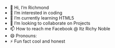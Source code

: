 - 👋 Hi, I’m Richmond
- 👀 I’m interested in coding
- 🌱 I’m currently learning HTML5
- 💞️ I’m looking to collaborate on Projects
- 📫 How to reach me Facebook @ Itz Richy Noble
- 😄 Pronouns: 
- ⚡ Fun fact cool and honest

<!---
Student1638077/Student1638077 is a ✨ special ✨ repository because its `README.md` (this file) appears on your GitHub profile.
You can click the Preview link to take a look at your changes.
--->
